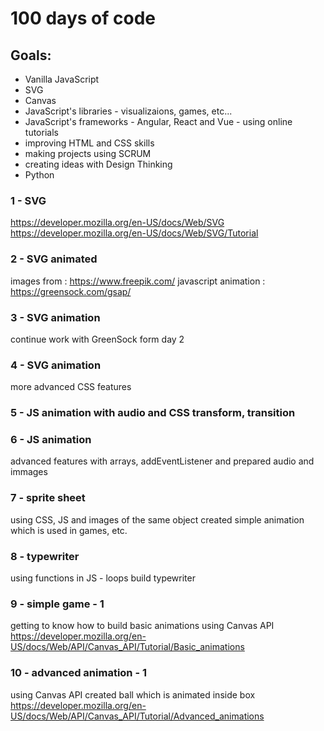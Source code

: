 # 100 days of code

## Goals:
* Vanilla JavaScript
* SVG
* Canvas
* JavaScript's libraries - visualizaions, games, etc...
* JavaScript's frameworks - Angular, React and Vue - using online tutorials
* improving HTML and CSS skills
* making projects using SCRUM
* creating ideas with Design Thinking
* Python

### 1 - SVG
https://developer.mozilla.org/en-US/docs/Web/SVG
https://developer.mozilla.org/en-US/docs/Web/SVG/Tutorial

### 2 - SVG animated
images from : https://www.freepik.com/
javascript animation : https://greensock.com/gsap/

### 3 - SVG animation
continue work with GreenSock form day 2

### 4 - SVG animation
more advanced CSS features 

### 5 - JS animation with audio and CSS transform, transition

### 6 - JS animation
advanced features with arrays, addEventListener and prepared audio and immages 

### 7 - sprite sheet
using CSS, JS and images of the same object created simple animation which is used in games, etc.

### 8 - typewriter
using functions in JS - loops build typewriter

### 9 - simple game - 1
getting to know how to build basic animations using Canvas API
https://developer.mozilla.org/en-US/docs/Web/API/Canvas_API/Tutorial/Basic_animations

### 10 - advanced animation - 1
using Canvas API created ball which is animated inside box
https://developer.mozilla.org/en-US/docs/Web/API/Canvas_API/Tutorial/Advanced_animations
